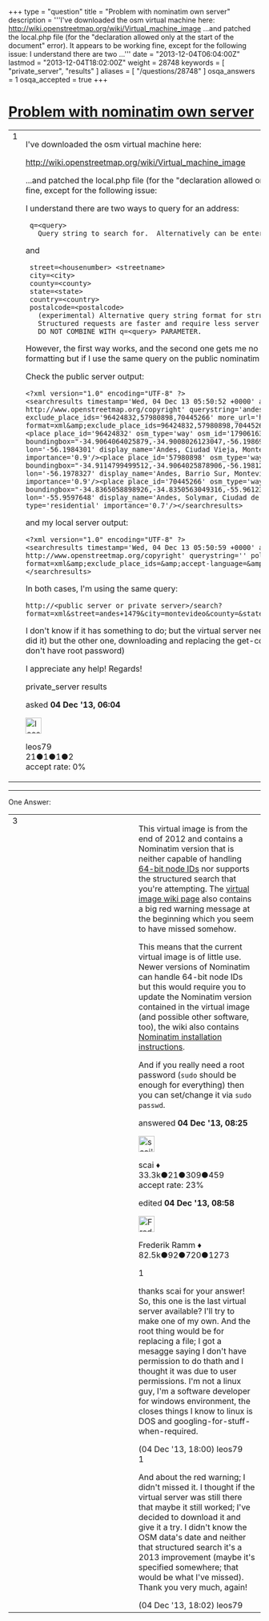 +++
type = "question"
title = "Problem with nominatim own server"
description = '''I&#x27;ve downloaded the osm virtual machine here: http://wiki.openstreetmap.org/wiki/Virtual_machine_image ...and patched the local.php file (for the &quot;declaration allowed only at the start of the document&quot; error). It appears to be working fine, except for the following issue: I understand there are two ...'''
date = "2013-12-04T06:04:00Z"
lastmod = "2013-12-04T18:02:00Z"
weight = 28748
keywords = [ "private_server", "results" ]
aliases = [ "/questions/28748" ]
osqa_answers = 1
osqa_accepted = true
+++

<div class="headNormal">

# [Problem with nominatim own server](/questions/28748/problem-with-nominatim-own-server)

</div>

<div id="main-body">

<div id="askform">

<table id="question-table" style="width:100%;">
<colgroup>
<col style="width: 50%" />
<col style="width: 50%" />
</colgroup>
<tbody>
<tr>
<td style="width: 30px; vertical-align: top"><div class="vote-buttons">
<span id="post-28748-upvote" class="ajax-command post-vote up" rel="nofollow" title="I like this post (click again to cancel)"> </span>
<div id="post-28748-score" class="post-score" title="current number of votes">
1
</div>
<span id="post-28748-downvote" class="ajax-command post-vote down" rel="nofollow" title="I dont like this post (click again to cancel)"> </span> <span id="favorite-mark" class="ajax-command favorite-mark" rel="nofollow" title="mark/unmark this question as favorite (click again to cancel)"> </span>
<div id="favorite-count" class="favorite-count">
&#10;</div>
</div></td>
<td><div id="item-right">
<div class="question-body">
<p>I've downloaded the osm virtual machine here:</p>
<p><a href="http://wiki.openstreetmap.org/wiki/Virtual_machine_image">http://wiki.openstreetmap.org/wiki/Virtual_machine_image</a></p>
<p>...and patched the local.php file (for the "declaration allowed only at the start of the document" error). It appears to be working fine, except for the following issue:</p>
<p>I understand there are two ways to query for an address:</p>
<pre><code> q=&lt;query&gt;
   Query string to search for.  Alternatively can be entered as:</code></pre>
<p>and</p>
<pre><code> street=&lt;housenumber&gt; &lt;streetname&gt;
 city=&lt;city&gt;
 county=&lt;county&gt;
 state=&lt;state&gt;
 country=&lt;country&gt;
 postalcode=&lt;postalcode&gt;
   (experimental) Alternative query string format for structured requests. 
   Structured requests are faster and require less server resources. 
   DO NOT COMBINE WITH q=&lt;query&gt; PARAMETER.</code></pre>
<p>However, the first way works, and the second one gets me no results. I thought it could be a problem with the address formatting but if I use the same query on the public nominatim server (instead of my own) I get results.</p>
<p>Check the public server output:</p>
<pre><code>&lt;?xml version=&quot;1.0&quot; encoding=&quot;UTF-8&quot; ?&gt;
&lt;searchresults timestamp=&#39;Wed, 04 Dec 13 05:50:52 +0000&#39; attribution=&#39;Data ?? OpenStreetMap contributors, ODbL 1.0. http://www.openstreetmap.org/copyright&#39; querystring=&#39;andes 1479, montevideo, montevideo, uruguay&#39; polygon=&#39;false&#39; exclude_place_ids=&#39;96424832,57980898,70445266&#39; more_url=&#39;http://nominatim.openstreetmap.org/search?format=xml&amp;amp;exclude_place_ids=96424832,57980898,70445266&amp;amp;q=andes+1479%2C+montevideo%2C+montevideo%2C+uruguay&#39;&gt;
&lt;place place_id=&#39;96424832&#39; osm_type=&#39;way&#39; osm_id=&#39;179061638&#39; place_rank=&#39;26&#39; boundingbox=&quot;-34.9064064025879,-34.9008026123047,-56.1986999511719,-56.1981239318848&quot; lat=&#39;-34.9035605&#39; lon=&#39;-56.1984301&#39; display_name=&#39;Andes, Ciudad Vieja, Montevideo, 11100, Uruguay&#39; class=&#39;highway&#39; type=&#39;residential&#39; importance=&#39;0.9&#39;/&gt;&lt;place place_id=&#39;57980898&#39; osm_type=&#39;way&#39; osm_id=&#39;78105349&#39; place_rank=&#39;26&#39; boundingbox=&quot;-34.9114799499512,-34.9064025878906,-56.198127746582,-56.1972122192383&quot; lat=&#39;-34.9092104&#39; lon=&#39;-56.1978327&#39; display_name=&#39;Andes, Barrio Sur, Montevideo, 11100, Uruguay&#39; class=&#39;highway&#39; type=&#39;residential&#39; importance=&#39;0.9&#39;/&gt;&lt;place place_id=&#39;70445266&#39; osm_type=&#39;way&#39; osm_id=&#39;112698692&#39; place_rank=&#39;26&#39; boundingbox=&quot;-34.8365058898926,-34.8350563049316,-55.9612350463867,-55.9585113525391&quot; lat=&#39;-34.8357171&#39; lon=&#39;-55.9597648&#39; display_name=&#39;Andes, Solymar, Ciudad de la Costa, Canelones, Uruguay&#39; class=&#39;highway&#39; type=&#39;residential&#39; importance=&#39;0.7&#39;/&gt;&lt;/searchresults&gt;</code></pre>
<p>and my local server output:</p>
<pre><code>&lt;?xml version=&quot;1.0&quot; encoding=&quot;UTF-8&quot; ?&gt;
&lt;searchresults timestamp=&#39;Wed, 04 Dec 13 05:50:59 +0000&#39; attribution=&#39;Data ?? OpenStreetMap contributors, ODbL 1.0. http://www.openstreetmap.org/copyright&#39; querystring=&#39;&#39; polygon=&#39;false&#39; more_url=&#39;http://localhost/nominatim/search?format=xml&amp;amp;exclude_place_ids=&amp;amp;accept-language=&amp;amp;q=&#39;&gt;
&lt;/searchresults&gt;</code></pre>
<p>In both cases, I'm using the same query:</p>
<pre><code>http://&lt;public server or private server&gt;/search?format=xml&amp;street=andes+1479&amp;city=montevideo&amp;county=&amp;state=montevideo&amp;country=uruguay&amp;postalcode=</code></pre>
<p>I don't know if it has something to do; but the virtual server need some minor "corrections" (?); one if to edit the local.php file (I did it) but the other one, downloading and replacing the get-coastlines.sh file, can't did it (can't overwrite existing file, and I don't have root password)</p>
<p>I appreciate any help! Regards!</p>
</div>
<div id="question-tags" class="tags-container tags">
<span class="post-tag tag-link-private_server" rel="tag" title="see questions tagged &#39;private_server&#39;">private_server</span> <span class="post-tag tag-link-results" rel="tag" title="see questions tagged &#39;results&#39;">results</span>
</div>
<div id="question-controls" class="post-controls">
&#10;</div>
<div class="post-update-info-container">
<div class="post-update-info post-update-info-user">
<p>asked <strong>04 Dec '13, 06:04</strong></p>
<img src="https://secure.gravatar.com/avatar/3875f3961eb0b69618914bf29ab6ef45?s=32&amp;d=identicon&amp;r=g" class="gravatar" width="32" height="32" alt="leos79&#39;s gravatar image" />
<p><span>leos79</span><br />
<span class="score" title="21 reputation points">21</span><span title="1 badges"><span class="badge1">●</span><span class="badgecount">1</span></span><span title="1 badges"><span class="silver">●</span><span class="badgecount">1</span></span><span title="2 badges"><span class="bronze">●</span><span class="badgecount">2</span></span><br />
<span class="accept_rate" title="Rate of the user&#39;s accepted answers">accept rate:</span> <span title="leos79 has no accepted answers">0%</span></p>
</div>
</div>
<div id="comments-container-28748" class="comments-container">
&#10;</div>
<div id="comment-tools-28748" class="comment-tools">
&#10;</div>
<div class="clear">
&#10;</div>
<div id="comment-28748-form-container" class="comment-form-container">
&#10;</div>
<div class="clear">
&#10;</div>
</div></td>
</tr>
</tbody>
</table>

------------------------------------------------------------------------

<div class="tabBar">

<span id="sort-top"></span>

<div class="headQuestions">

One Answer:

</div>

</div>

<span id="28750"></span>

<div id="answer-container-28750" class="answer accepted-answer">

<table style="width:100%;">
<colgroup>
<col style="width: 50%" />
<col style="width: 50%" />
</colgroup>
<tbody>
<tr>
<td style="width: 30px; vertical-align: top"><div class="vote-buttons">
<span id="post-28750-upvote" class="ajax-command post-vote up" rel="nofollow" title="I like this post (click again to cancel)"> </span>
<div id="post-28750-score" class="post-score" title="current number of votes">
3
</div>
<span id="post-28750-downvote" class="ajax-command post-vote down" rel="nofollow" title="I dont like this post (click again to cancel)"> </span> <span class="accept-answer on" rel="nofollow" title="leos79 has selected this answer as the correct answer"> </span>
</div></td>
<td><div class="item-right">
<div class="answer-body">
<p>This virtual image is from the end of 2012 and contains a Nominatim version that is neither capable of handling <a href="https://wiki.openstreetmap.org/wiki/64-bit_Identifiers">64-bit node IDs</a> nor supports the structured search that you're attempting. The <a href="http://wiki.openstreetmap.org/wiki/Virtual_machine_image">virtual image wiki page</a> also contains a big red warning message at the beginning which you seem to have missed somehow.</p>
<p>This means that the current virtual image is of little use. Newer versions of Nominatim can handle 64-bit node IDs but this would require you to update the Nominatim version contained in the virtual image (and possible other software, too), the wiki also contains <a href="http://wiki.openstreetmap.org/wiki/Nominatim/Installation">Nominatim installation instructions</a>.</p>
<p>And if you really need a root password (<code>sudo</code> should be enough for everything) then you can set/change it via <code>sudo passwd</code>.</p>
</div>
<div class="answer-controls post-controls">
&#10;</div>
<div class="post-update-info-container">
<div class="post-update-info post-update-info-user">
<p>answered <strong>04 Dec '13, 08:25</strong></p>
<img src="https://secure.gravatar.com/avatar/52d3234f3be58156770e8a91d575bfbd?s=32&amp;d=identicon&amp;r=g" class="gravatar" width="32" height="32" alt="scai&#39;s gravatar image" />
<p><span>scai ♦</span><br />
<span class="score" title="33317 reputation points"><span>33.3k</span></span><span title="21 badges"><span class="badge1">●</span><span class="badgecount">21</span></span><span title="309 badges"><span class="silver">●</span><span class="badgecount">309</span></span><span title="459 badges"><span class="bronze">●</span><span class="badgecount">459</span></span><br />
<span class="accept_rate" title="Rate of the user&#39;s accepted answers">accept rate:</span> <span title="scai has 168 accepted answers">23%</span></p>
</div>
<div class="post-update-info post-update-info-edited">
<p><span> edited <strong>04 Dec '13, 08:58</strong> </span></p>
<img src="https://secure.gravatar.com/avatar/a2b38d937e70ab39d895d17da0dd1ba4?s=32&amp;d=identicon&amp;r=g" class="gravatar" width="32" height="32" alt="Frederik%20Ramm&#39;s gravatar image" />
<p><span>Frederik Ramm ♦</span><br />
<span class="score" title="82494 reputation points"><span>82.5k</span></span><span title="92 badges"><span class="badge1">●</span><span class="badgecount">92</span></span><span title="720 badges"><span class="silver">●</span><span class="badgecount">720</span></span><span title="1273 badges"><span class="bronze">●</span><span class="badgecount">1273</span></span></p>
</div>
</div>
<div id="comments-container-28750" class="comments-container">
<span id="28780"></span>
<div id="comment-28780" class="comment">
<div id="post-28780-score" class="comment-score">
1
</div>
<div class="comment-text">
<p>thanks scai for your answer! So, this one is the last virtual server available? I'll try to make one of my own. And the root thing would be for replacing a file; I got a mesagge saying I don't have permission to do thath and I thought it was due to user permissions. I'm not a linux guy, I'm a software developer for windows environment, the closes things I know to linux is DOS and googling-for-stuff-when-required.</p>
</div>
<div id="comment-28780-info" class="comment-info">
<span class="comment-age">(04 Dec '13, 18:00)</span> <span class="comment-user userinfo">leos79</span>
</div>
</div>
<span id="28781"></span>
<div id="comment-28781" class="comment">
<div id="post-28781-score" class="comment-score">
1
</div>
<div class="comment-text">
<p>And about the red warning; I didn't missed it. I thought if the virtual server was still there that maybe it still worked; I've decided to download it and give it a try. I didn't know the OSM data's date and neither that structured search it's a 2013 improvement (maybe it's specified somewhere; that would be what I've missed). Thank you very much, again!</p>
</div>
<div id="comment-28781-info" class="comment-info">
<span class="comment-age">(04 Dec '13, 18:02)</span> <span class="comment-user userinfo">leos79</span>
</div>
</div>
</div>
<div id="comment-tools-28750" class="comment-tools">
&#10;</div>
<div class="clear">
&#10;</div>
<div id="comment-28750-form-container" class="comment-form-container">
&#10;</div>
<div class="clear">
&#10;</div>
</div></td>
</tr>
</tbody>
</table>

</div>

<div class="paginator-container-left">

</div>

</div>

</div>

